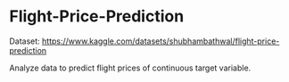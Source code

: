 # Flight-Price-Prediction

Dataset: https://www.kaggle.com/datasets/shubhambathwal/flight-price-prediction

Analyze data to predict flight prices of continuous target variable.
